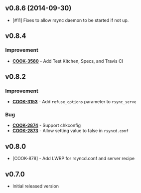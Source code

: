 v0.8.6 (2014-09-30)
-------------------
- [#11] Fixes to allow rsync daemon to be started if not up.

v0.8.4
------
### Improvement
- **[COOK-3580](https://tickets.opscode.com/browse/COOK-3580)** - Add Test Kitchen, Specs, and Travis CI


v0.8.2
------
### Improvement
- **[COOK-3153](https://tickets.opscode.com/browse/COOK-3153)** - Add `refuse_options` parameter to `rsync_serve`

### Bug
- **[COOK-2874](https://tickets.opscode.com/browse/COOK-2874)** - Support chkconfig
- **[COOK-2873](https://tickets.opscode.com/browse/COOK-2873)** - Allow setting value to false in `rsyncd.conf`

v0.8.0
------
* [COOK-878] - Add LWRP for rsyncd.conf and server recipe

v0.7.0
------
* Initial released version

